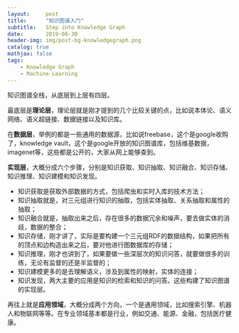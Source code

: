 ```yaml
---
layout:     post
title:      "知识图谱入门"
subtitle:   Step into Knowledge Graph
date:       2019-06-30
header-img: img/post-bg-knowledgegraph.png
catalog: true
mathjax: false
tags:
    - Knowledge Graph
	- Machine Learning
---
```


知识图谱全栈，从底层到上层有四层。

最底层是**理论层**，理论层就是刚才提到的几个比较关键的点，比如说本体论、语义网络、语义超链接、数据链接以及知识库。

在**数据层**，举例的都是一些通用的数据源，比如说freebase，这个是google收购了，knowledge vault，这个是google开放的知识图谱库，包括维基数据，imagenet等，这些都是公开的，大家从网上能够查到。

**实现层**，大概分成六个步骤，分别是知识获取、知识抽取、知识融合、知识存储、知识推理、知识建模和知识发现。

* 知识获取是获取外部数据的方式，包括爬虫和实时入库的技术方法；
* 知识抽取就是，对三元组进行知识的抽取，包括实体抽取、关系抽取和属性的抽取；
* 知识融合就是，抽取出来之后，存在很多的数据冗余和噪声，要去做实体的消歧，数据的整合；
* 知识存储，刚才讲了，实际是要构建一个三元组RDF的数据结构，如果把所有的顶点和边构造出来之后，要对他进行图数据库的存储；
* 知识推理，刚才也讲到了，如果要做一些深层次的知识问答，就要做很多的训练，无论有监督的还是半监督的；
* 知识建模更多的是去理解语义，涉及到属性的映射，实体的连接；
* 知识发现，两大主要的应用是知识的检索和知识的问答。这些构建了知识图谱的实现层。

再往上就是**应用领域**，大概分成两个方向，一个是通用领域，比如搜索引擎、机器人和物联网等等。在专业领域基本都是行业，例如交通、能源、金融，包括医疗健康。

